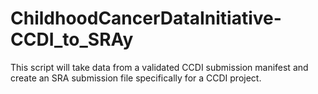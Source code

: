 # ChildhoodCancerDataInitiative-CCDI_to_SRAy
This script will take data from a validated CCDI submission manifest and create an SRA submission file specifically for a CCDI project.
